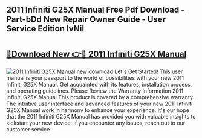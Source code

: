 ## 2011 Infiniti G25X Manual Free Pdf Download - Part-bDd New Repair Owner Guide - User Service Edition IvNiI

# <h2><a href="http://bc42142.oget.top/?id=2011+Infiniti+G25X+Manual">🔗Download New 👉🔴 2011 Infiniti G25X Manual</a></h2>

[![2011 Infiniti G25X Manual new download](https://i.imgur.com/5g1atiW.png)](http://bc42142.oget.top/?id=2011+Infiniti+G25X+Manual)
Let's Get Started! This user manual is your passport to the world of possibilities with your new 2011 Infiniti G25X Manual. Get acquainted with its features, installation process, and operating guidelines. Please Review the Warranty Information 2011 Infiniti G25X Manual This product is covered by a comprehensive warranty. The intuitive user interface and advanced features of your new 2011 Infiniti G25X Manual work in harmony to enhance your experience. It's our hope that the 2011 Infiniti G25X Manual has provided you with valuable insights to kickstart your new device. If you encounter any issues, reach out to our customer service.
